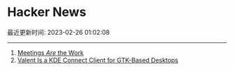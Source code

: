 # Hacker News

最近更新时间: 2023-02-26 01:02:08

--- 
1. [Meetings *Are* the Work](https://medium.com/@ElizAyer/meetings-are-the-work-9e429dde6aa3) 
2. [Valent Is a KDE Connect Client for GTK-Based Desktops](https://www.linuxuprising.com/2023/02/valent-is-kde-connect-client-for-gtk.html) 
